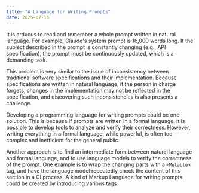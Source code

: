 ```yaml
---
title: "A Language for Writing Prompts"
date: 2025-07-16
---
```


It is arduous to read and remember a whole prompt written in natural
language. For example, Claude's system prompt is 16,000 words long. If
the subject described in the prompt is constantly changing (e.g., API
specification), the prompt must be continuously updated, which is a
demanding task.

This problem is very similar to the issue of inconsistency between
traditional software specifications and their implementation. Because
specifications are written in natural language, if the person in charge
forgets, changes in the implementation may not be reflected in the
specification, and discovering such inconsistencies is also presents a
challenge.

Developing a programming language for writing prompts could be one
solution. This is because if prompts are written in a formal language,
it is possible to develop tools to analyze and verify their correctness.
However, writing everything in a formal language, while powerful, is
often too complex and inefficient for the general public.

Another approach is to find an intermediate form between natural
language and formal language, and to use language models to verify the
correctness of the prompt. One example is to wrap the changing parts
with a `<Mutable>` tag, and have the language model repeatedly check the
content of this section in a CI process. A kind of Markup Language for
writing prompts could be created by introducing various tags.

